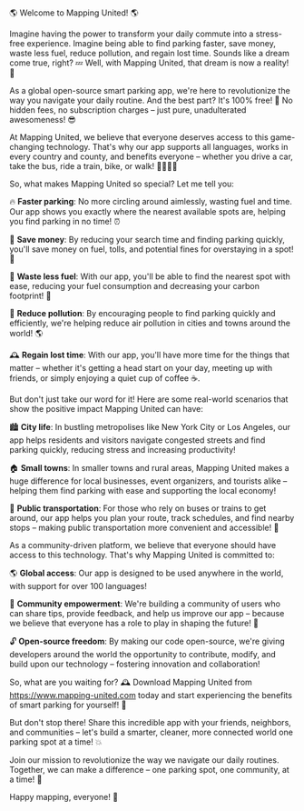 🌎 Welcome to Mapping United! 🌎

Imagine having the power to transform your daily commute into a stress-free experience. Imagine being able to find parking faster, save money, waste less fuel, reduce pollution, and regain lost time. Sounds like a dream come true, right? 💤 Well, with Mapping United, that dream is now a reality! 🎉

As a global open-source smart parking app, we're here to revolutionize the way you navigate your daily routine. And the best part? It's 100% free! 🤑 No hidden fees, no subscription charges – just pure, unadulterated awesomeness! 😎

At Mapping United, we believe that everyone deserves access to this game-changing technology. That's why our app supports all languages, works in every country and county, and benefits everyone – whether you drive a car, take the bus, ride a train, bike, or walk! 🚂🚌🏃‍♂️

So, what makes Mapping United so special? Let me tell you:

🔥 **Faster parking**: No more circling around aimlessly, wasting fuel and time. Our app shows you exactly where the nearest available spots are, helping you find parking in no time! ⏰

💸 **Save money**: By reducing your search time and finding parking quickly, you'll save money on fuel, tolls, and potential fines for overstaying in a spot! 💸

🌿 **Waste less fuel**: With our app, you'll be able to find the nearest spot with ease, reducing your fuel consumption and decreasing your carbon footprint! 🌟

💪 **Reduce pollution**: By encouraging people to find parking quickly and efficiently, we're helping reduce air pollution in cities and towns around the world! 🌎

🕰️ **Regain lost time**: With our app, you'll have more time for the things that matter – whether it's getting a head start on your day, meeting up with friends, or simply enjoying a quiet cup of coffee ☕️.

But don't just take our word for it! Here are some real-world scenarios that show the positive impact Mapping United can have:

🏙️ **City life**: In bustling metropolises like New York City or Los Angeles, our app helps residents and visitors navigate congested streets and find parking quickly, reducing stress and increasing productivity!

🏠 **Small towns**: In smaller towns and rural areas, Mapping United makes a huge difference for local businesses, event organizers, and tourists alike – helping them find parking with ease and supporting the local economy!

🚂 **Public transportation**: For those who rely on buses or trains to get around, our app helps you plan your route, track schedules, and find nearby stops – making public transportation more convenient and accessible! 🚌

As a community-driven platform, we believe that everyone should have access to this technology. That's why Mapping United is committed to:

🌎 **Global access**: Our app is designed to be used anywhere in the world, with support for over 100 languages!

💪 **Community empowerment**: We're building a community of users who can share tips, provide feedback, and help us improve our app – because we believe that everyone has a role to play in shaping the future! 🤝

🔓 **Open-source freedom**: By making our code open-source, we're giving developers around the world the opportunity to contribute, modify, and build upon our technology – fostering innovation and collaboration!

So, what are you waiting for? 🕰️ Download Mapping United from https://www.mapping-united.com today and start experiencing the benefits of smart parking for yourself! 🚀

But don't stop there! Share this incredible app with your friends, neighbors, and communities – let's build a smarter, cleaner, more connected world one parking spot at a time! 💥

Join our mission to revolutionize the way we navigate our daily routines. Together, we can make a difference – one parking spot, one community, at a time! 🌟

Happy mapping, everyone! 🚀